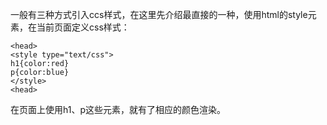 一般有三种方式引入ccs样式，在这里先介绍最直接的一种，使用html的style元素，在当前页面定义css样式：

```
<head>
<style type="text/css">
h1{color:red}
p{color:blue}
</style>
<head> 
```

在页面上使用h1、p这些元素，就有了相应的颜色渲染。

